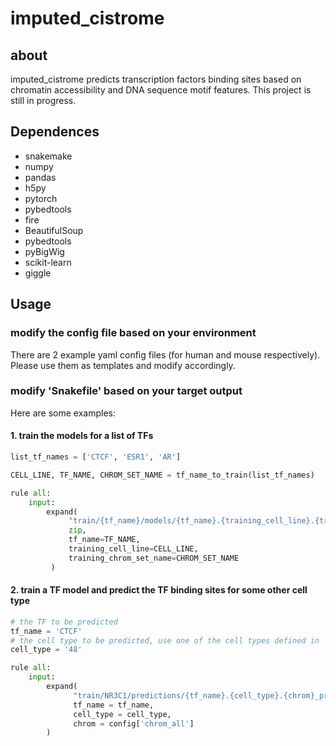 # imputed_cistrome
## about
imputed_cistrome predicts transcription factors binding sites based on chromatin accessibility and DNA sequence motif features. This project is still in progress.
## Dependences
* snakemake
* numpy
* pandas
* h5py
* pytorch
* pybedtools
* fire
* BeautifulSoup
* pybedtools
* pyBigWig
* scikit-learn
* giggle
## Usage
### modify the config file based on your environment
There are 2 example yaml config files (for human and mouse respectively). Please use them as templates and modify accordingly.
### modify 'Snakefile' based on your target output
Here are some examples:
#### 1. train the models for a list of TFs
```python
list_tf_names = ['CTCF', 'ESR1', 'AR']

CELL_LINE, TF_NAME, CHROM_SET_NAME = tf_name_to_train(list_tf_names)

rule all:
    input:
        expand(
             "train/{tf_name}/models/{tf_name}.{training_cell_line}.{training_chrom_set_name}_model.pkl",
             zip,
             tf_name=TF_NAME,
             training_cell_line=CELL_LINE,
             training_chrom_set_name=CHROM_SET_NAME
         )
```
#### 2. train a TF model and predict the TF binding sites for some other cell type
```python
# the TF to be predicted
tf_name = 'CTCF'
# the cell type to be predicted, use one of the cell types defined in 'cell_types' variable in the yaml config file
cell_type = '48'

rule all:
    input:
        expand(
              "train/NR3C1/predictions/{tf_name}.{cell_type}.{chrom}_preds.h5",
              tf_name = tf_name,
              cell_type = cell_type,
              chrom = config['chrom_all']
        )
```

